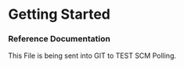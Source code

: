 # Getting Started

### Reference Documentation
This File is being sent into GIT to TEST SCM Polling.